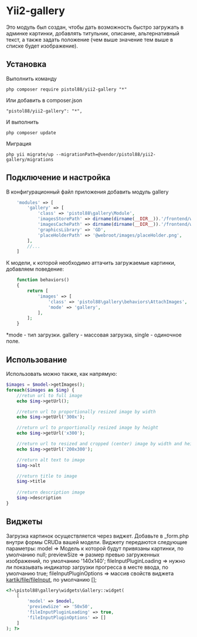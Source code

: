 Yii2-gallery
==========
Это модуль был создан, чтобы дать возможность быстро загружать в админке картинки, добавлять титульник, описание, альтернативный текст, а также задать положение (чем выше значение тем выше в списке будет изображение).

Установка
---------------------------------
Выполнить команду

```
php composer require pistol88/yii2-gallery "*"
```

Или добавить в composer.json

```
"pistol88/yii2-gallery": "*",
```

И выполнить

```
php composer update
```

Миграция

```
php yii migrate/up --migrationPath=@vendor/pistol88/yii2-gallery/migrations
```

Подключение и настройка
---------------------------------
В конфигурационный файл приложения добавить модуль gallery
```php
    'modules' => [
        'gallery' => [
            'class' => 'pistol88\gallery\Module',
            'imagesStorePath' => dirname(dirname(__DIR__)).'/frontend/web/images/store', //path to origin images
            'imagesCachePath' => dirname(dirname(__DIR__)).'/frontend/web/images/cache', //path to resized copies
            'graphicsLibrary' => 'GD',
            'placeHolderPath' => '@webroot/images/placeHolder.png',
        ],
        //...
    ]
```

К модели, к которой необходимо аттачить загружаемые картинки, добавляем поведение:

```php
    function behaviors()
    {
        return [
            'images' => [
                'class' => 'pistol88\gallery\behaviors\AttachImages',
                'mode' => 'gallery',
            ],
        ];
    }
```

*mode - тип загрузки. gallery - массовая загрузка, single - одиночное поле.

Использование
---------------------------------
Использовать можно также, как напрямую:

```php
$images = $model->getImages();
foreach($images as $img) {
    //retun url to full image
    echo $img->getUrl();

    //return url to proportionally resized image by width
    echo $img->getUrl('300x');

    //return url to proportionally resized image by height
    echo $img->getUrl('x300');

    //return url to resized and cropped (center) image by width and height
    echo $img->getUrl('200x300');

    //return alt text to image
    $img->alt

    //return title to image
    $img->title
    
    //return description image
    $img->description
}
```

Виджеты
---------------------------------
Загрузка картинок осуществляется через виджет. Добавьте в _form.php внутри формы CRUDа вашей модели.
Виджету передаются следующие параметры:
model => Модель к которой будут привязаны картинки, по умолчанию null;
previewSize => размер превью загруженных изображений, по умолчанию '140x140';
fileInputPluginLoading => нужно ли показывать индикатор загрузки прогресса в месте ввода, по умолчанию true;
fileInputPluginOptions => массив свойств виджета [kartik/file/fileInput](http://demos.krajee.com/widget-details/fileinput), по умолчанию [];

```php
<?=\pistol88\gallery\widgets\Gallery::widget(
    [
        'model' => $model,
        'previewSize' => '50x50',
        'fileInputPluginLoading' => true,
        'fileInputPluginOptions' => []
    ]
); ?>
```

